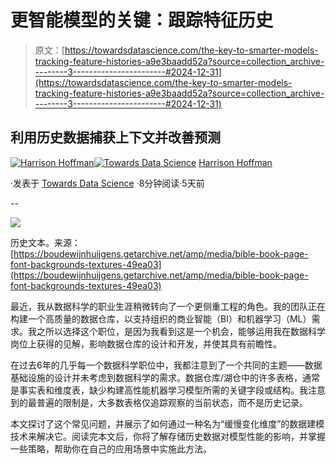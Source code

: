 # 更智能模型的关键：跟踪特征历史

> 原文：[https://towardsdatascience.com/the-key-to-smarter-models-tracking-feature-histories-a9e3baadd52a?source=collection_archive---------3-----------------------#2024-12-31](https://towardsdatascience.com/the-key-to-smarter-models-tracking-feature-histories-a9e3baadd52a?source=collection_archive---------3-----------------------#2024-12-31)

## 利用历史数据捕获上下文并改善预测

[](https://harrisonfhoffman.medium.com/?source=post_page---byline--a9e3baadd52a--------------------------------)[![Harrison Hoffman](../Images/ebd5a797314dc9ef3da4c55acc3f0254.png)](https://harrisonfhoffman.medium.com/?source=post_page---byline--a9e3baadd52a--------------------------------)[](https://towardsdatascience.com/?source=post_page---byline--a9e3baadd52a--------------------------------)[![Towards Data Science](../Images/a6ff2676ffcc0c7aad8aaf1d79379785.png)](https://towardsdatascience.com/?source=post_page---byline--a9e3baadd52a--------------------------------) [Harrison Hoffman](https://harrisonfhoffman.medium.com/?source=post_page---byline--a9e3baadd52a--------------------------------)

·发表于 [Towards Data Science](https://towardsdatascience.com/?source=post_page---byline--a9e3baadd52a--------------------------------) ·8分钟阅读·5天前

--

![](../Images/4debcfcdf074c516baa0f90f97e226c7.png)

历史文本。来源：[https://boudewijnhuijgens.getarchive.net/amp/media/bible-book-page-font-backgrounds-textures-49ea03](https://boudewijnhuijgens.getarchive.net/amp/media/bible-book-page-font-backgrounds-textures-49ea03)

最近，我从数据科学的职业生涯稍微转向了一个更侧重工程的角色。我的团队正在构建一个高质量的数据仓库，以支持组织的商业智能（BI）和机器学习（ML）需求。我之所以选择这个职位，是因为我看到这是一个机会，能够运用我在数据科学岗位上获得的见解，影响数据仓库的设计和开发，并使其具有前瞻性。

在过去6年的几乎每一个数据科学职位中，我都注意到了一个共同的主题——数据基础设施的设计并未考虑到数据科学的需求。数据仓库/湖仓中的许多表格，通常是事实表和维度表，缺少构建高性能机器学习模型所需的关键字段或结构。我注意到的最普遍的限制是，大多数表格仅追踪观察的当前状态，而不是历史记录。

本文探讨了这个常见问题，并展示了如何通过一种名为“缓慢变化维度”的数据建模技术来解决它。阅读完本文后，你将了解存储历史数据对模型性能的影响，并掌握一些策略，帮助你在自己的应用场景中实施此方法。
